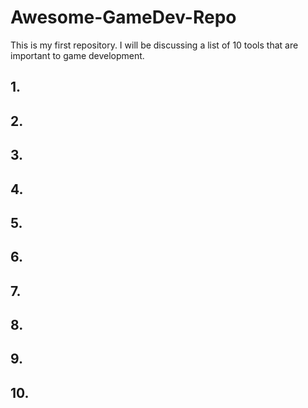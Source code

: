 # Awesome-GameDev-Repo

This is my first repository. I will be discussing a list of 10 tools that are important to game development.

## 1. 
## 2.
## 3.
## 4.
## 5.
## 6.
## 7.
## 8. 
## 9.
## 10.
